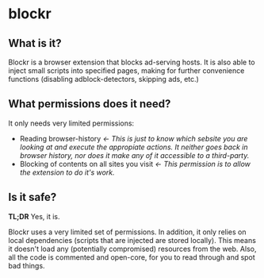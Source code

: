 # blockr
## What is it?
Blockr is a browser extension that blocks ad-serving hosts. It is also able to inject small scripts into specified pages, making for further convenience functions (disabling adblock-detectors, skipping ads, etc.)

## What permissions does it need?
It only needs very limited permissions:
* Reading browser-history   _<- This is just to know which sebsite you are looking at and execute the appropiate actions. It neither goes back in browser history, nor does it make any of it accessible to a third-party._
* Blocking of contents on all sites you visit    _<- This permission is to allow the extension to do it's work._

## Is it safe?
**TL;DR** Yes, it is.

Blockr uses a very limited set of permissions. In addition, it only relies on local dependencies (scripts that are injected are stored locally). This means it doesn't load any (potentially compromised) resources from the web. Also, all the code is commented and open-core, for you to read through and spot bad things.
